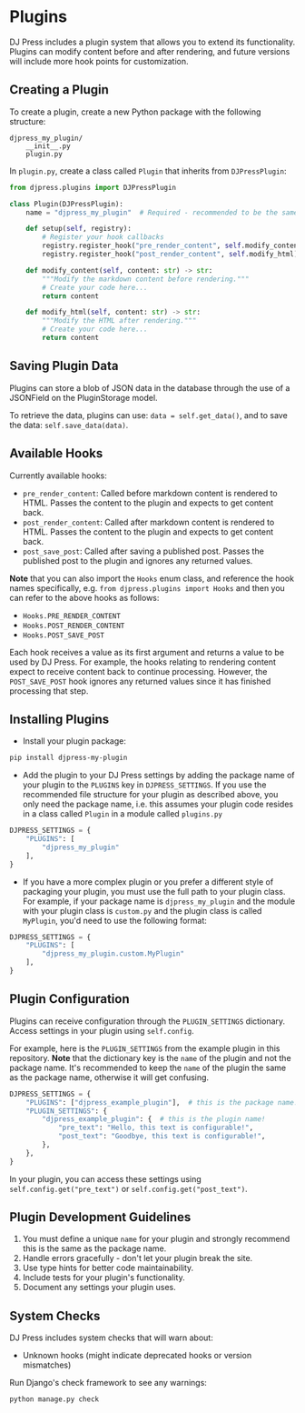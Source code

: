 # Plugins

DJ Press includes a plugin system that allows you to extend its functionality. Plugins can modify content before and
after rendering, and future versions will include more hook points for customization.

## Creating a Plugin

To create a plugin, create a new Python package with the following structure:

```text
djpress_my_plugin/
    __init__.py
    plugin.py
```

In `plugin.py`, create a class called `Plugin` that inherits from `DJPressPlugin`:

```python
from djpress.plugins import DJPressPlugin

class Plugin(DJPressPlugin):
    name = "djpress_my_plugin"  # Required - recommended to be the same as the package name

    def setup(self, registry):
        # Register your hook callbacks
        registry.register_hook("pre_render_content", self.modify_content)
        registry.register_hook("post_render_content", self.modify_html)

    def modify_content(self, content: str) -> str:
        """Modify the markdown content before rendering."""
        # Create your code here...
        return content

    def modify_html(self, content: str) -> str:
        """Modify the HTML after rendering."""
        # Create your code here...
        return content
```

## Saving Plugin Data

Plugins can store a blob of JSON data in the database through the use of a JSONField on the PluginStorage model.

To retrieve the data, plugins can use: `data = self.get_data()`, and to save the data: `self.save_data(data)`.

## Available Hooks

Currently available hooks:

- `pre_render_content`: Called before markdown content is rendered to HTML. Passes the content to the plugin and
  expects to get content back.
- `post_render_content`: Called after markdown content is rendered to HTML. Passes the content to the plugin and
  expects to get content back.
- `post_save_post`: Called after saving a published post. Passes the published post to the plugin and ignores any
  returned values.

**Note** that you can also import the `Hooks` enum class, and reference the hook names specifically, e.g.
`from djpress.plugins import Hooks` and then you can refer to the above hooks as follows:

- `Hooks.PRE_RENDER_CONTENT`
- `Hooks.POST_RENDER_CONTENT`
- `Hooks.POST_SAVE_POST`

Each hook receives a value as its first argument and returns a value to be used by DJ Press. For example, the hooks
relating to rendering content expect to receive content back to continue processing. However, the `POST_SAVE_POST` hook
ignores any returned values since it has finished processing that step.

## Installing Plugins

- Install your plugin package:

```bash
pip install djpress-my-plugin
```

- Add the plugin to your DJ Press settings by adding the package name of your plugin to the `PLUGINS` key in `DJPRESS_SETTINGS`.
  If you use the recommended file structure for your plugin as described above, you only need the package name,
  i.e. this assumes your plugin code resides in a class called `Plugin` in a module called `plugins.py`

```python
DJPRESS_SETTINGS = {
    "PLUGINS": [
        "djpress_my_plugin"
    ],
}
```

- If you have a more complex plugin or you prefer a different style of packaging your plugin, you must use the full
  path to your plugin class. For example, if your package name is `djpress_my_plugin` and the module with your plugin
  class is `custom.py` and the plugin class is called `MyPlugin`, you'd need to use the following format:

```python
DJPRESS_SETTINGS = {
    "PLUGINS": [
        "djpress_my_plugin.custom.MyPlugin"
    ],
}
```

## Plugin Configuration

Plugins can receive configuration through the `PLUGIN_SETTINGS` dictionary. Access settings in your plugin using `self.config`.

For example, here is the `PLUGIN_SETTINGS` from the example plugin in this repository. **Note** that the dictionary key
is the `name` of the plugin and not the package name. It's recommended to keep the `name` of the plugin the same as the
package name, otherwise it will get confusing.

```python
DJPRESS_SETTINGS = {
    "PLUGINS": ["djpress_example_plugin"],  # this is the package name!
    "PLUGIN_SETTINGS": {
        "djpress_example_plugin": {  # this is the plugin name!
            "pre_text": "Hello, this text is configurable!",
            "post_text": "Goodbye, this text is configurable!",
        },
    },
}
```

In your plugin, you can access these settings using `self.config.get("pre_text")` or `self.config.get("post_text")`.

## Plugin Development Guidelines

1. You must define a unique `name` for your plugin and strongly recommend this is the same as the package name.
2. Handle errors gracefully - don't let your plugin break the site.
3. Use type hints for better code maintainability.
4. Include tests for your plugin's functionality.
5. Document any settings your plugin uses.

## System Checks

DJ Press includes system checks that will warn about:

- Unknown hooks (might indicate deprecated hooks or version mismatches)

Run Django's check framework to see any warnings:

```bash
python manage.py check
```
